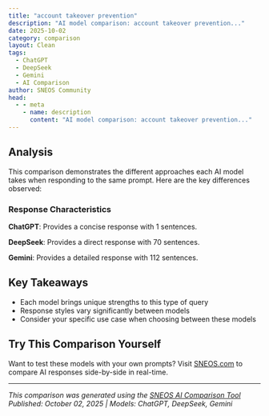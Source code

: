 ```yaml
---
title: "account takeover prevention"
description: "AI model comparison: account takeover prevention..."
date: 2025-10-02
category: comparison
layout: Clean
tags:
  - ChatGPT
  - DeepSeek
  - Gemini
  - AI Comparison
author: SNEOS Community
head:
  - - meta
    - name: description
      content: "AI model comparison: account takeover prevention..."
---
```


<ChatComparison
  title="account takeover prevention"
  prompt="account takeover prevention"
  :responses='{"ChatGPT": "Account takeover (ATO) is a type of fraud where an unauthorized person gains access to a user’s account, often resulting in financial loss or personal harm to the account holder. Here are several strategies and best practices to help prevent account takeovers:\n\n### 1. Strong Password Policies\n- **Encourage Strong Passwords**: Require users to create complex passwords that include a mix of upper and lower case letters, numbers, and special characters.\n- **Password Length**: Suggest a minimum password length of at least 12-16 characters.\n- **Avoid Common Passwords**: Provide a list of common passwords to avoid and conduct checks against this list.\n\n### 2. Multi-Factor Authentication (MFA)\n- **Implement MFA**: Require a second form of verification, such as a text message code, authentication app, or biometric verification, in addition to the password.\n- **Continuous Authentication**: Consider risk-based authentication approaches that adapt based on user behavior and risk level.\n\n### 3. User Education\n- **Phishing Awareness**: Educate users about recognizing phishing attempts and other social engineering tactics that could lead to account takeover.\n- **Security Best Practices**: Provide resources for users on how to secure their accounts, such as avoiding public Wi-Fi for sensitive transactions.\n\n### 4. Monitoring and Alerts\n- **Account Activity Monitoring**: Implement systems to monitor for unusual or suspicious activities, such as multiple failed login attempts or logins from unusual locations.\n- **User Alerts**: Set up alerts for account changes such as password updates, security question changes, and logins from new devices or locations.\n\n### 5. Account Recovery Processes\n- **Secure Recovery Options**: Ensure that account recovery options, like \"forgot password,\" have robust security measures, including knowledge-based verification or MFA.\n- **Administrative Verification**: If possible, require additional verification for significant account actions, such as changing email addresses or transferring funds.\n\n### 6. Device Security\n- **Encourage Device Security**: Recommend that users keep their devices updated with security patches, use antivirus software, and enable device locking features.\n- **Browser Security**: Advise users to use secure browsers and clear their cache regularly.\n\n### 7. Session Management\n- **Automatic Logout**: Implement automatic logout after a period of inactivity to protect users from unauthorized access.\n- **Session Alerts**: Notify users when their accounts are accessed from a new device or location.\n\n### 8. Data Protection\n- **Limit Personal Information**: Advise limiting the amount of personal information shared on public profiles or social media that can be used for account recovery.\n- **Encryption**: Use encryption for sensitive data both at rest and in transit to safeguard user information.\n\n### 9. Regular Security Audits\n- **Penetration Testing**: Conduct regular security audits and penetration testing to identify vulnerabilities in your system.\n- **User Feedback**: Encourage users to report any suspicious activities they notice and have a clear process for addressing these concerns.\n\n### 10. Legal and Compliance Measures\n- **Policy Updates**: Keep account security policies and terms of service up to date reflecting current security best practices and legal requirements.\n- **Data Breach Response Plan**: Have a robust response plan in place in case user data is compromised.\n\n### Conclusion\nPreventing account takeovers requires a multi-faceted approach that combines technology, user education, and strong policy enforcement. By implementing these strategies, you can significantly reduce the risk of account takeovers and protect users&#x27;sensitive information.", "DeepSeek": "Of course. Account Takeover (ATO) prevention is a critical, multi-layered defense strategy. It involves protecting user accounts from being compromised and used by unauthorized actors.\n\nHere is a comprehensive guide to ATO prevention, broken down into actionable strategies for both **service providers (businesses)** and **end-users**.\n\n---\n\n### Part 1: For Service Providers (Businesses \u0026 Developers)\n\nThis is about building security into your systems and processes.\n\n#### 1. Strengthen Authentication\nThis is the first and most crucial line of defense.\n\n* **Enforce Strong Password Policies:**\n * Require minimum length (e.g., 12\u002B characters).\n * Discourage or block common passwords (\u0060P@ssw0rd123\u0060, \u0060Welcome1\u0060).\n * **Do not enforce frequent password resets** (NIST guidelines now recommend against this as it leads to weak, predictable patterns). Instead, force a reset only if compromise is suspected.\n* **Implement Multi-Factor Authentication (MFA/2FA):**\n * **This is the single most effective ATO prevention measure.**\n * **Push Notifications** (via an app like Authy, Google Authenticator) or **FIDO2 Security Keys** (YubiKey) are the most secure.\n * SMS-based 2FA is better than nothing but is vulnerable to SIM-swapping attacks.\n * **Make MFA opt-out, or better yet, mandatory** for all users, especially for administrative accounts.\n* **Consider Passwordless Authentication:**\n * Methods like \u0022Magic Links\u0022 sent via email or using WebAuthn (biometrics, security keys) eliminate the risk of password theft and phishing.\n\n#### 2. Detect \u0026 Respond to Anomalies\nMonitor for suspicious behavior that deviates from the user\u0027s norm.\n\n* **Implement Behavioral Analytics:**\n * **Location \u0026 IP Analysis:** Flag logins from new countries, cities, or IP ranges known for malicious activity.\n * **Device Fingerprinting:** Track the devices a user normally uses. Flag logins from new devices, browsers, or OS versions.\n * **Time-of-Day Analysis:** Alert on logins at unusual times for that user (e.g., 3 AM in their home timezone).\n * **Velocity Checks:** Detect rapid, successive login attempts from different locations, which is a strong indicator of ATO.\n* **Deploy a Web Application Firewall (WAF):**\n * A WAF can help block automated credential stuffing attacks by identifying and challenging malicious traffic patterns.\n\n#### 3. Secure the Login Process\n* **Use CAPTCHA Effectively:**\n * Deploy CAPTCHAs (like reCAPTCHA v3) strategically, especially during login attempts that look automated (high rate, same IP) or on forms where bots are common (sign-up, contact).\n* **Prevent Credential Stuffing:**\n * This is when attackers use lists of usernames/passwords from other breaches. Defend against it with:\n * **Rate Limiting:** Limit the number of login attempts per username, IP, or device.\n * **Account Lockout:** Temporarily lock accounts after a small number of failed attempts (e.g., 5-10). Be cautious to avoid Denial-of-Service attacks against legitimate users.\n * **Breached Password Detection:** Use services (like Have I Been Pwned) or internal checks to warn users or prevent them from using passwords known to be in past breaches.\n\n#### 4. Protect User Data \u0026 Session Management\n* **Secure Session Handling:**\n * Use secure, HTTP-only cookies for session IDs.\n * Implement automatic session timeout after periods of inactivity.\n * Allow users to view and revoke active sessions from their security settings.\n* **Encrypt Data in Transit and at Rest:**\n * **TLS/SSL** everywhere (HTTPS). **Hashing** passwords using strong, modern algorithms like **bcrypt, scrypt, or Argon2** (never use MD5 or SHA-1).\n\n#### 5. Educate and Communicate with Users\n* **Proactive Security Notifications:**\n * Send immediate, clear alerts via email and/or SMS for:\n * Logins from a new device/location.\n * Password or MFA changes.\n * Critical security settings changes.\n * Include a quick way to report if it wasn\u0027t them.\n* **Provide User Security Features:**\n * Allow users to see their login history.\n * Let them manage their trusted devices and active sessions.\n * Offer a simple way to enable MFA.\n\n---\n\n### Part 2: For End-Users\n\nService providers must also educate their users on their role in security.\n\n* **Use a Password Manager:**\n * Allows you to create strong, unique passwords for every account without having to remember them.\n * This prevents credential stuffing attacks\u2014if one site is breached, your other accounts remain safe.\n* **Enable Multi-Factor Authentication (MFA) Everywhere:**\n * Whenever a service offers MFA/2FA, turn it on. Prefer an authenticator app over SMS if possible.\n* **Be Wary of Phishing Attempts:**\n * Don\u0027t click on links in suspicious emails or texts. Go directly to the website by typing the URL.\n * Legitimate companies will never ask for your password or 2FA code via email or phone.\n* **Use a Unique, Private Email for Important Accounts:**\n * Consider using a separate email address solely for your financial, primary email, and other critical accounts. This reduces its exposure in data breaches.\n* **Monitor Your Accounts and Statements:**\n * Regularly check your bank, email, and social media accounts for suspicious activity.\n* **Keep Software Updated:**\n * Ensure your operating system, browser, and critical apps are always up-to-date with the latest security patches.\n\n---\n\n### Part 3: Advanced / Proactive Measures\n\nFor organizations with higher security needs.\n\n* **Threat Intelligence Feeds:**\n * Subscribe to feeds that provide lists of known malicious IPs, botnet signatures, and compromised credentials. Use this to proactively block traffic.\n* **Deception Technology:**\n * Place \u0022honeytokens\u0022 in your database\u2014fake records (like dummy administrator accounts or API keys) that have no legitimate use. Any access attempt on these is a guaranteed sign of a breach.\n* **Identity and Access Management (IAM) Platforms:**\n * Enterprise-grade solutions that provide centralized control over user authentication, authorization, and access policies, often with built-in risk-based authentication.\n\n### Summary: The ATO Prevention Checklist\n\n| For Service Providers | For End-Users |\n| :--- | :--- |\n| **\u2705 Enforce Strong Passwords** | **\u2705 Use a Password Manager** |\n| **\u2705 Mandate Multi-Factor Auth (MFA)** | **\u2705 Enable MFA Everywhere** |\n| **\u2705 Implement Behavioral Analytics** | **\u2705 Be Phishing-Aware** |\n| **\u2705 Use Rate Limiting \u0026 CAPTCHAs** | **\u2705 Use Unique Emails for Critical Accounts** |\n| **\u2705 Send Proactive Security Alerts** | **\u2705 Monitor Account Activity** |\n| **\u2705 Hash \u0026 Encrypt Data Properly** | **\u2705 Keep Software Updated** |\n\nBy combining robust technical controls on the server side with educated and vigilant users, you can create a powerful defense that significantly reduces the risk of account takeover.", "Gemini": "Account takeover (ATO) is a serious threat that can lead to financial loss, identity theft, and reputational damage. Here\u0027s a comprehensive overview of account takeover prevention strategies, broken down into categories:\n\n**I. User-Side Prevention (What users can do to protect their accounts):**\n\n* **Strong, Unique Passwords:**\n * **Length:** Passwords should be at least 12 characters long. Longer is better.\n * **Complexity:** Use a mix of uppercase and lowercase letters, numbers, and symbols.\n * **Uniqueness:** Never reuse the same password for multiple accounts. This is the single most important thing a user can do.\n * **Avoid Obvious Choices:** Don\u0027t use easily guessable information like your name, birthday, pet\u0027s name, address, or common words.\n* **Password Managers:**\n * **Utilize a Reputable Password Manager:** Tools like LastPass, 1Password, Bitwarden, Dashlane, or browser-integrated options (Chrome, Firefox) generate and securely store complex passwords. They also auto-fill credentials, reducing the need to remember them. Choose one with strong security features and a good track record.\n* **Two-Factor Authentication (2FA) / Multi-Factor Authentication (MFA):**\n * **Enable 2FA/MFA Whenever Possible:** This adds an extra layer of security by requiring a second verification method (e.g., a code from an authenticator app, a SMS code, a biometric scan) in addition to your password. This makes it much harder for attackers to gain access even if they have your password.\n * **Use Authenticator Apps Over SMS:** While SMS 2FA is better than nothing, it\u0027s vulnerable to SIM swapping attacks. Authenticator apps like Google Authenticator, Microsoft Authenticator, Authy, or Duo are more secure.\n * **Hardware Security Keys (e.g., YubiKey, Google Titan Key):** The most secure option for 2FA. These physical keys are plugged into your device and require physical presence for authentication.\n* **Be Wary of Phishing:**\n * **Recognize Phishing Emails and Websites:** Be suspicious of emails or websites that ask for your personal information, passwords, or financial details. Look for poor grammar, spelling errors, generic greetings, and mismatched URLs.\n * **Verify Links Before Clicking:** Hover over links before clicking them to see where they lead. Don\u0027t click on suspicious links.\n * **Never Enter Information on Untrusted Websites:** Always check for the \u0022HTTPS\u0022 in the address bar and the padlock icon, indicating a secure connection. However, a padlock doesn\u0027t guarantee authenticity; it only means the connection is encrypted.\n * **Report Suspicious Emails and Websites:** Forward phishing emails to your email provider\u0027s abuse reporting address (e.g., \u0060reportphishing@apwg.org\u0060).\n* **Keep Software Updated:**\n * **Update Operating Systems, Browsers, and Apps:** Software updates often include security patches that fix vulnerabilities that attackers can exploit. Enable automatic updates whenever possible.\n* **Monitor Account Activity:**\n * **Regularly Review Account Activity:** Check your bank statements, credit card statements, and online accounts for unauthorized transactions or suspicious activity.\n * **Set Up Account Alerts:** Configure alerts for unusual login attempts, password changes, or large transactions.\n* **Avoid Using Public Wi-Fi for Sensitive Transactions:** Public Wi-Fi networks are often unsecured and can be easily intercepted by attackers. Use a VPN (Virtual Private Network) when using public Wi-Fi.\n* **Use a VPN (Virtual Private Network):** VPNs encrypt your internet traffic and mask your IP address, making it more difficult for attackers to track your online activity.\n* **Be Careful What You Share Online:** Avoid sharing sensitive information like your address, phone number, or date of birth on social media or other public forums. This information can be used by attackers to guess your passwords or impersonate you.\n* **Use Different Email Addresses for Different Purposes:** Use a dedicated email address for important accounts (banking, financial) and a separate address for less critical ones. This limits the damage if one account is compromised.\n* **Regularly Check for Data Breaches:** Use websites like Have I Been Pwned (https://haveibeenpwned.com/) to see if your email address or password has been compromised in a data breach. If so, change your password immediately on any accounts that use the same credentials.\n* **Be Aware of Social Engineering:** Be cautious of unsolicited phone calls, emails, or messages that try to trick you into revealing personal information.\n\n**II. Business-Side Prevention (What companies and websites can do to protect their users):**\n\n* **Strong Password Policies:**\n * **Enforce Password Complexity:** Require users to create strong passwords with a minimum length, mixed case, numbers, and symbols.\n * **Password Expiration:** Consider requiring users to change their passwords periodically (though this can be controversial; focus on complexity and monitoring instead).\n * **Password Blacklisting:** Prevent users from using common passwords or passwords that have been compromised in data breaches.\n* **Multi-Factor Authentication (MFA) Enforcement:**\n * **Offer MFA as a Standard Security Feature:** Make MFA readily available and easy to use.\n * **Encourage or Require MFA:** Strongly encourage users to enable MFA and consider making it mandatory for sensitive accounts or transactions.\n * **Support Multiple MFA Methods:** Offer a variety of MFA methods, including authenticator apps, hardware security keys, and backup codes.\n* **Account Monitoring and Anomaly Detection:**\n * **Monitor Login Attempts:** Track login attempts for unusual patterns, such as multiple failed attempts, logins from unusual locations, or logins at odd hours.\n * **Behavioral Biometrics:** Use behavioral biometrics to analyze user behavior and identify anomalies that may indicate account takeover. This can include keystroke dynamics, mouse movements, and browsing patterns.\n * **Device Fingerprinting:** Identify and track the devices that users use to access their accounts. If a user logs in from a new or unknown device, require additional verification.\n * **IP Address Analysis:** Monitor IP addresses for suspicious activity, such as logins from known malicious IPs or logins from multiple geographically distant locations within a short period of time.\n* **Rate Limiting:**\n * **Limit Login Attempts:** Implement rate limiting to prevent attackers from brute-forcing passwords. Limit the number of login attempts allowed within a specific time period.\n * **Limit Account Creation:** Implement rate limiting to prevent attackers from creating large numbers of fake accounts.\n* **CAPTCHA/reCAPTCHA:**\n * **Use CAPTCHAs to Prevent Automated Attacks:** Implement CAPTCHAs on login pages and other sensitive forms to prevent bots from automatically attempting to log in or create accounts.\n* **Fraud Detection and Prevention:**\n * **Transaction Monitoring:** Monitor transactions for suspicious activity, such as large transactions, unusual transaction patterns, or transactions to known fraudulent accounts.\n * **Velocity Checks:** Monitor the frequency and speed of transactions to detect potential fraud.\n * **Address Verification Service (AVS):** Use AVS to verify the billing address provided by customers matches the address on file with their credit card issuer.\n * **Card Verification Value (CVV) Verification:** Require customers to enter the CVV code on their credit card to verify that they have physical possession of the card.\n* **Data Encryption:**\n * **Encrypt Sensitive Data at Rest and in Transit:** Encrypt sensitive data, such as passwords, credit card numbers, and personal information, both when it is stored on servers (at rest) and when it is transmitted over the internet (in transit). Use HTTPS for all website traffic.\n* **Vulnerability Management:**\n * **Regular Security Audits and Penetration Testing:** Conduct regular security audits and penetration testing to identify and fix vulnerabilities in your systems.\n * **Stay Up-to-Date on Security Patches:** Apply security patches promptly to address known vulnerabilities.\n * **Web Application Firewall (WAF):** Use a WAF to protect your web applications from common attacks, such as SQL injection and cross-site scripting (XSS).\n* **Account Recovery and Support:**\n * **Secure Account Recovery Process:** Implement a secure account recovery process that makes it difficult for attackers to gain access to accounts by pretending to be the legitimate user.\n * **Responsive Customer Support:** Provide responsive customer support to help users who suspect that their accounts have been compromised.\n* **Education and Awareness:**\n * **Educate Users About Account Security:** Provide users with information about how to protect their accounts from takeover, including tips on creating strong passwords, enabling MFA, and avoiding phishing scams.\n * **Train Employees on Security Best Practices:** Train employees on security best practices to prevent them from falling victim to phishing attacks or other social engineering scams.\n* **IP Geolocation:**\n * **Verify Location Authenticity:** Geolocation can verify the user\u0027s location is consistent with past behavior. If there\u0027s a sudden login from a new country, additional authentication steps can be triggered.\n* **Session Management:**\n * **Secure Session IDs:** Use strong, randomly generated session IDs.\n * **Session Timeout:** Automatically expire inactive sessions to prevent unauthorized access.\n * **Revoke Sessions:** Allow users to revoke active sessions on other devices if they suspect their account has been compromised.\n* **Threat Intelligence:**\n * **Stay Informed About Emerging Threats:** Keep up-to-date on the latest threats and vulnerabilities by subscribing to security alerts and threat intelligence feeds.\n * **Share Information with Other Organizations:** Share information about threats with other organizations in your industry to help them protect themselves.\n* **Compliance and Regulations:**\n * **Comply with Relevant Regulations:** Comply with relevant data privacy regulations, such as GDPR, CCPA, and PCI DSS.\n\n**III. Key Technologies and Tools:**\n\n* **Web Application Firewalls (WAFs):** Protect against common web attacks like SQL injection and XSS.\n* **Intrusion Detection/Prevention Systems (IDS/IPS):** Monitor network traffic for malicious activity and block or alert administrators.\n* **Security Information and Event Management (SIEM) Systems:** Aggregate and analyze security logs from various sources to detect anomalies and potential threats.\n* **Fraud Detection Systems:** Utilize machine learning and rule-based engines to detect fraudulent transactions and activities.\n* **Bot Detection Tools:** Identify and block malicious bots that may be used to automate account takeover attacks.\n* **Endpoint Detection and Response (EDR) Solutions:** Monitor endpoint devices (laptops, desktops, mobile devices) for malicious activity and provide tools for investigation and remediation.\n* **Threat Intelligence Platforms:** Provide access to up-to-date information about threats, vulnerabilities, and attackers.\n* **API Security Gateways:** Protect APIs from unauthorized access and abuse.\n\n**IV. Responding to an Account Takeover:**\n\n* **Immediate Actions:**\n * **Lock the Compromised Account:** Immediately lock the account to prevent further damage.\n * **Reset Password:** Force the user to reset their password.\n * **Revoke Active Sessions:** Terminate all active sessions for the account.\n * **Investigate the Incident:** Determine the scope of the attack and identify any compromised data.\n * **Notify the User:** Inform the user that their account has been compromised and provide them with steps to take to protect themselves.\n * **Contact Law Enforcement:** If the account takeover resulted in significant financial loss or data breach, consider contacting law enforcement.\n* **Long-Term Actions:**\n * **Improve Security Measures:** Implement stronger security measures to prevent future account takeovers.\n * **Review Security Policies:** Review and update security policies and procedures.\n * **Train Employees on Security Awareness:** Provide ongoing security awareness training to employees.\n * **Learn from the Incident:** Conduct a post-incident review to identify areas for improvement.\n\n**Key Takeaways:**\n\n* **Layered Security:** The most effective approach to account takeover prevention is to implement a layered security strategy that combines user-side and business-side controls.\n* **Proactive Measures:** Focus on proactive measures to prevent account takeovers before they occur, rather than reactive measures to deal with them after they have happened.\n* **Continuous Improvement:** Continuously monitor and improve your security posture to stay ahead of evolving threats.\n* **User Education is Crucial:** Educate users about the risks of account takeover and how to protect themselves. They are the first line of defense.\n* **Stay Updated:** Keep up-to-date on the latest security threats and vulnerabilities. The threat landscape is constantly evolving.\n\nBy implementing these strategies, you can significantly reduce the risk of account takeover and protect your users and your organization from the devastating consequences of this type of attack.\n"}' 
  published-date="09:41"
/>

## Analysis

This comparison demonstrates the different approaches each AI model takes when responding to the same prompt. Here are the key differences observed:

### Response Characteristics

**ChatGPT**: Provides a concise response with 1 sentences. 

**DeepSeek**: Provides a direct response with 70 sentences. 

**Gemini**: Provides a detailed response with 112 sentences. 

## Key Takeaways

- Each model brings unique strengths to this type of query
- Response styles vary significantly between models
- Consider your specific use case when choosing between these models

## Try This Comparison Yourself

Want to test these models with your own prompts? Visit [SNEOS.com](https://sneos.com) to compare AI responses side-by-side in real-time.

---

*This comparison was generated using the [SNEOS AI Comparison Tool](https://sneos.com)*
*Published: October 02, 2025 | Models: ChatGPT, DeepSeek, Gemini*

